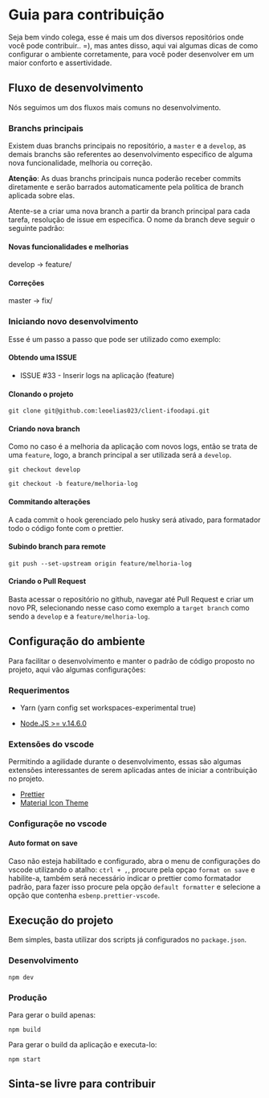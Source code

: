 # Guia para contribuição

Seja bem vindo colega, esse é mais um dos diversos repositórios onde você pode contribuir.. =), mas antes disso, aqui vai algumas dicas de como configurar o ambiente corretamente, para você poder desenvolver em um maior conforto e assertividade.

## Fluxo de desenvolvimento

Nós seguimos um dos fluxos mais comuns no desenvolvimento.

### Branchs principais

Existem duas branchs principais no repositório, a `master` e a `develop`, as demais branchs são referentes ao desenvolvimento especifico de alguma nova funcionalidade, melhoria ou correção.

**Atenção**: As duas branchs principais nunca poderão receber commits diretamente e serão barrados automaticamente pela politica de branch aplicada sobre elas.

Atente-se a criar uma nova branch a partir da branch principal para cada tarefa, resolução de issue em especifica. O nome da branch deve seguir o seguinte padrão:

#### Novas funcionalidades e melhorias

develop -> feature/<nome>

#### Correções

master -> fix/<nome>

### Iniciando novo desenvolvimento

Esse é um passo a passo que pode ser utilizado como exemplo:

#### Obtendo uma ISSUE

- ISSUE #33 - Inserir logs na aplicação (feature)

#### Clonando o projeto

`git clone git@github.com:leoelias023/client-ifoodapi.git`

#### Criando nova branch

Como no caso é a melhoria da aplicação com novos logs, então se trata de uma `feature`, logo, a branch principal a ser utilizada será a `develop`.

`git checkout develop`

`git checkout -b feature/melhoria-log`

#### Commitando alterações

A cada commit o hook gerenciado pelo husky será ativado, para formatador todo o código fonte com o prettier.

#### Subindo branch para remote

`git push --set-upstream origin feature/melhoria-log`

#### Criando o Pull Request

Basta acessar o repositório no github, navegar até Pull Request e criar um novo PR, selecionando nesse caso como exemplo a `target branch` como sendo a `develop` e a `feature/melhoria-log`.

## Configuração do ambiente

Para facilitar o desenvolvimento e manter o padrão de código proposto no projeto, aqui vão algumas configurações:

### Requerimentos

- Yarn (yarn config set workspaces-experimental true)

- [Node.JS >= v.14.6.0](https://nodejs.org/en/)

### Extensões do vscode

Permitindo a agilidade durante o desenvolvimento, essas são algumas extensões interessantes de serem aplicadas antes de iniciar a contribuição no projeto.

- [Prettier](https://marketplace.visualstudio.com/items?itemName=esbenp.prettier-vscode)
- [Material Icon Theme](https://marketplace.visualstudio.com/items?itemName=PKief.material-icon-theme)

### Configuraçõe no vscode

#### Auto format on save

Caso não esteja habilitado e configurado, abra o menu de configurações do vscode utilizando o atalho: `ctrl + ,`, procure pela opçao `format on save` e habilite-a, também será necessário indicar o prettier como formatador padrão, para fazer isso procure pela opção `default formatter` e selecione a opção que contenha `esbenp.prettier-vscode`.

## Execução do projeto

Bem simples, basta utilizar dos scripts já configurados no `package.json`.

### Desenvolvimento

`npm dev`

### Produção

Para gerar o build apenas:

`npm build`

Para gerar o build da aplicação e executa-lo:

`npm start`

## Sinta-se livre para contribuir
